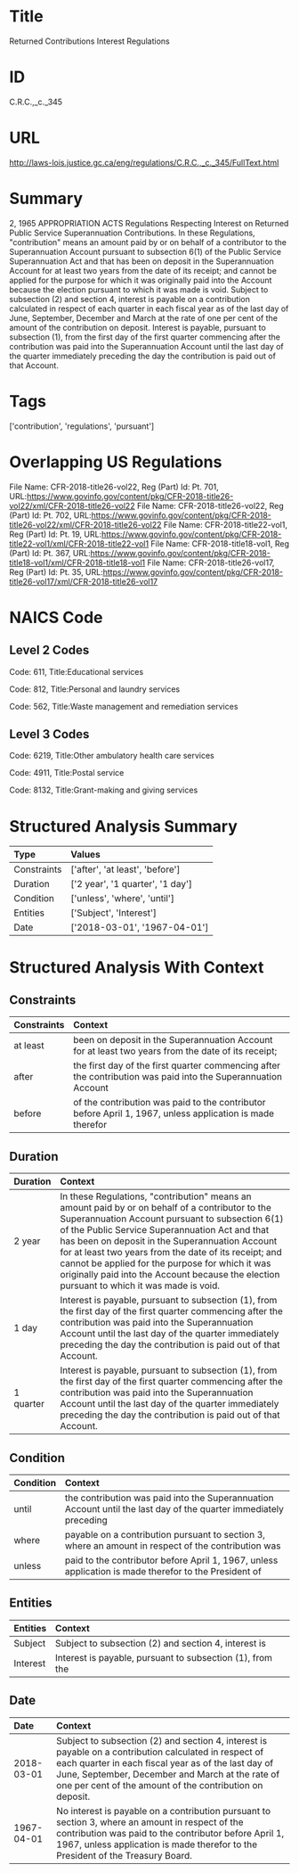 # Title
Returned Contributions Interest Regulations


# ID
C.R.C.,_c._345

# URL
http://laws-lois.justice.gc.ca/eng/regulations/C.R.C.,_c._345/FullText.html


# Summary
2, 1965 APPROPRIATION ACTS Regulations Respecting Interest on Returned Public Service Superannuation Contributions.
In these Regulations, "contribution" means an amount paid by or on behalf of a contributor to the Superannuation Account pursuant to subsection 6(1) of the  Public Service Superannuation Act  and that has been on deposit in the Superannuation Account for at least two years from the date of its receipt; and cannot be applied for the purpose for which it was originally paid into the Account because the election pursuant to which it was made is void.
Subject to subsection (2) and section 4, interest is payable on a contribution calculated in respect of each quarter in each fiscal year as of the last day of June, September, December and March at the rate of one per cent of the amount of the contribution on deposit.
Interest is payable, pursuant to subsection (1), from the first day of the first quarter commencing after the contribution was paid into the Superannuation Account until the last day of the quarter immediately preceding the day the contribution is paid out of that Account.


# Tags
['contribution', 'regulations', 'pursuant']


# Overlapping US Regulations
File Name: CFR-2018-title26-vol22, Reg (Part) Id: Pt. 701, URL:https://www.govinfo.gov/content/pkg/CFR-2018-title26-vol22/xml/CFR-2018-title26-vol22
File Name: CFR-2018-title26-vol22, Reg (Part) Id: Pt. 702, URL:https://www.govinfo.gov/content/pkg/CFR-2018-title26-vol22/xml/CFR-2018-title26-vol22
File Name: CFR-2018-title22-vol1, Reg (Part) Id: Pt. 19, URL:https://www.govinfo.gov/content/pkg/CFR-2018-title22-vol1/xml/CFR-2018-title22-vol1
File Name: CFR-2018-title18-vol1, Reg (Part) Id: Pt. 367, URL:https://www.govinfo.gov/content/pkg/CFR-2018-title18-vol1/xml/CFR-2018-title18-vol1
File Name: CFR-2018-title26-vol17, Reg (Part) Id: Pt. 35, URL:https://www.govinfo.gov/content/pkg/CFR-2018-title26-vol17/xml/CFR-2018-title26-vol17



# NAICS Code
## Level 2 Codes
Code: 611, Title:Educational services

Code: 812, Title:Personal and laundry services

Code: 562, Title:Waste management and remediation services




## Level 3 Codes
Code: 6219, Title:Other ambulatory health care services

Code: 4911, Title:Postal service

Code: 8132, Title:Grant-making and giving services







# Structured Analysis Summary
| Type        | Values                           |
|:------------|:---------------------------------|
| Constraints | ['after', 'at least', 'before']  |
| Duration    | ['2 year', '1 quarter', '1 day'] |
| Condition   | ['unless', 'where', 'until']     |
| Entities    | ['Subject', 'Interest']          |
| Date        | ['2018-03-01', '1967-04-01']     |


# Structured Analysis With Context
 


## Constraints
| Constraints   | Context                                                                                                       |
|:--------------|:--------------------------------------------------------------------------------------------------------------|
| at least      | been on deposit in the Superannuation Account for at least two years from the date of its receipt;            |
| after         | the first day of the first quarter commencing after the contribution was paid into the Superannuation Account |
| before        | of the contribution was paid to the contributor before April 1, 1967, unless application is made therefor     |


## Duration
| Duration   | Context                                                                                                                                                                                                                                                                                                                                                                                                                                                             |
|:-----------|:--------------------------------------------------------------------------------------------------------------------------------------------------------------------------------------------------------------------------------------------------------------------------------------------------------------------------------------------------------------------------------------------------------------------------------------------------------------------|
| 2 year     | In these Regulations, "contribution" means an amount paid by or on behalf of a contributor to the Superannuation Account pursuant to subsection 6(1) of the  Public Service Superannuation Act  and that has been on deposit in the Superannuation Account for at least two years from the date of its receipt; and cannot be applied for the purpose for which it was originally paid into the Account because the election pursuant to which it was made is void. |
| 1 day      | Interest is payable, pursuant to subsection (1), from the first day of the first quarter commencing after the contribution was paid into the Superannuation Account until the last day of the quarter immediately preceding the day the contribution is paid out of that Account.                                                                                                                                                                                   |
| 1 quarter  | Interest is payable, pursuant to subsection (1), from the first day of the first quarter commencing after the contribution was paid into the Superannuation Account until the last day of the quarter immediately preceding the day the contribution is paid out of that Account.                                                                                                                                                                                   |


## Condition
| Condition   | Context                                                                                                           |
|:------------|:------------------------------------------------------------------------------------------------------------------|
| until       | the contribution was paid into the Superannuation Account until the last day of the quarter immediately preceding |
| where       | payable on a contribution pursuant to section 3, where an amount in respect of the contribution was               |
| unless      | paid to the contributor before April 1, 1967, unless application is made therefor to the President of             |


## Entities
| Entities   | Context                                                   |
|:-----------|:----------------------------------------------------------|
| Subject    | Subject to subsection (2) and section 4, interest is      |
| Interest   | Interest is payable, pursuant to subsection (1), from the |


## Date
| Date       | Context                                                                                                                                                                                                                                                                      |
|:-----------|:-----------------------------------------------------------------------------------------------------------------------------------------------------------------------------------------------------------------------------------------------------------------------------|
| 2018-03-01 | Subject to subsection (2) and section 4, interest is payable on a contribution calculated in respect of each quarter in each fiscal year as of the last day of June, September, December and March at the rate of one per cent of the amount of the contribution on deposit. |
| 1967-04-01 | No interest is payable on a contribution pursuant to section 3, where an amount in respect of the contribution was paid to the contributor before April 1, 1967, unless application is made therefor to the President of the Treasury Board.                                 |


